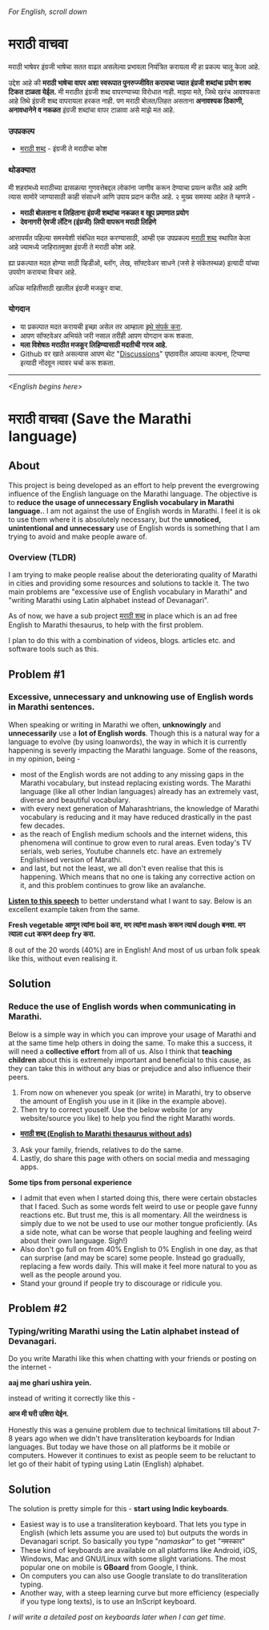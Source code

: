 *For English, scroll down*

# मराठी वाचवा

मराठी भाषेवर इंग्रजी भाषेचा सतत वाढत असलेल्या प्रभावला नियंत्रित करायला मी हा प्रकल्प चालू केला आहे.

उद्देश आहे की **मराठी भाषेचा वापर अशा स्वरूपात पुनरुज्जीवित करायचा ज्यात इंग्रजी शब्दांचा प्रयोग शक्य टिकत टाळता येईल.** मी मराठीत इंग्रजी शब्द वापरण्याच्या विरोधात नाही. माझ्या मते, जिथे खरंच आवश्यकता आहे तिथे इंग्रजी शब्द वापरायला हरकत नाही. पण मराठी बोलत/लिहत  असताना  **अनावश्यक ठिकाणी, अनावधानेने  व नकळत** इंग्रजी शब्दांचा वापर टाळावा असे माझे मत आहे.

### उपप्रकल्प

- [मराठी शब्द](https://mukta-strot.github.io/marathi-shabd/) - इंग्रजी ते मराठीचा कोश

### थोडक्यात

मी शहरांमध्ये मराठीच्या ढासळत्या गुणवत्तेबद्दल लोकांना जाणीव करून देण्याचा प्रयत्न करीत आहे आणि त्यास सामोरे जाण्यासाठी काही संसाधने आणि उपाय प्रदान करीत आहे.
२ मुख्य समस्या आहेत ते म्हणजे - 

- **मराठी बोलताना व लिहिताना इंग्रजी शब्दांचा नकळत व खूप प्रमाणात प्रयोग**
- **देवनागरी ऐवजी लॅटिन (इंग्रजी) लिपी वापरून मराठी लिहिणे**

आत्तापर्यंत पहिल्या समस्येशी संबंधित मदत करण्यासाठी, आम्ही एक उपप्रकल्प [मराठी शब्द](https://mukta-strot.github.io/marathi-shabd/) स्थापित केला आहे ज्यामध्ये जाहिरातमुक्त इंग्रजी ते मराठी कोश आहे.

ह्या प्रकल्पात मदत होण्या साठी व्हिडीओ, ब्लॉग, लेख, सॉफ्टवेअर साधने (जसे हे संकेतस्थळ) इत्यादी यांच्या उपयोग करायचा विचार आहे. 

अधिक माहितीसाठी खालील इंग्रजी मजकूर वाचा.

### योगदान

- या प्रकल्पात मदत करायची इच्छा असेल तर आम्हाला [इथे संपर्क करा](https://mukta-strot.github.io/#contact). 
- आपण सॉफ्टवेअर अभियंते जरी नसाल तरीही आपण योगदान करू शकता.
- **मला विशेषतः मराठीत मजकूर लिहिण्यासाठी मदतीची गरज आहे.**
- Github वर खाते असल्यास आपण थेट "[Discussions](https://github.com/mukta-strot/marathi-vachva/discussions)" पृष्ठावरील आपल्या कल्पना, टिप्पण्या इत्यादी नोंदवून त्यावर चर्चा करू शकता.

---

*\<English begins here\>*

# मराठी वाचवा (Save the Marathi language)

## About

This project is being developed as an effort to help prevent the evergrowing
influence of the English language on the Marathi language.
The objective is to **reduce the usage of unnecessary English vocabulary in Marathi language.**. I am not against the use of English words in Marathi. I feel it is ok to use them where it is absolutely necessary, but the **unnoticed, unintentional and unnecessary** use of English words is something that I am trying to avoid and make people aware of.

### Overview (TLDR)

I am trying to make people realise about the deteriorating quality of Marathi
in cities and providing some resources and solutions to tackle it. The two main
problems are "excessive use of English vocabulary in Marathi" and "writing Marathi using
Latin alphabet instead of Devanagari".

As of now, we have a sub project [मराठी शब्द](https://mukta-strot.github.io/marathi-shabd/)
in place which is an ad free English to Marathi thesaurus, to help with the
first problem.

I plan to do this with a combination of videos, blogs. articles etc. and software tools
such as this.

## Problem #1

### Excessive, unnecessary and unknowing use of English words in Marathi sentences.

When speaking or writing in Marathi we often, **unknowingly** and
**unnecessarily** use a **lot of English words**.
Though this is a natural way for a language to evolve (by using loanwords), the 
way in which it is currently happening is severly impacting the Marathi language.
Some of the reasons, in my opinion, being -

- most of the English words are not adding to any missing gaps in the Marathi 
vocabulary, but instead replacing existing words. 
The Marathi language (like all other Indian languages) already has an extremely
vast, diverse and beautiful vocabulary.
- with every next generation of Maharashtrians, the knowledge of Marathi
  vocabulary is reducing and it may have reduced drastically in the past few decades.
- as the reach of English medium schools and the internet widens, this phenomena
  will continue to grow even to rural areas. Even today's TV serials, web
series, Youtube channels etc. have an extremely Englishised version of Marathi.
- and last, but not the least, we all don't even realise that this is happening.
  Which means that no one is taking any corrective action on it, and this
problem continues to grow like an avalanche.

[**Listen to this speech**](https://youtu.be/Jg7UUU8R_Dc) to better understand what I want to say.
Below is an excellent example taken from the same.

**Fresh vegetable आणून त्यांना boil करा, मग त्यांना mash करून त्याचं dough बनवा. मग त्याला cut करून deep fry करा.**

8 out of the 20 words (40%) are in English! And most of us urban folk speak like
this, without even realising it.

## Solution

### Reduce the use of English words when communicating in Marathi.

Below is a simple way in which you can improve your usage of Marathi and at the
same time help others in doing the same. To make this a success, it will need a
**collective effort** from all of us. Also I think that **teaching children** about
this is extremely important and beneficial to this cause, as they can take
this in without any bias or prejudice and also influence their peers.


1. From now on whenever you speak (or write) in Marathi, try to observe the amount of English
you use in it (like in the example above).
2. Then try to correct youself. Use the below website (or any website/source you like) to help
   you find the right Marathi words.
  - [**मराठी शब्द (English to Marathi thesaurus without ads)**](https://mukta-strot.github.io/marathi-shabd/)
3. Ask your family, friends, relatives to do the same.
4. Lastly, do share this page with others on social media and messaging apps.

**Some tips from personal experience**

- I admit that even when I started doing this, there were certain obstacles
that I faced. Such as some words felt weird to use or people gave funny reactions etc.
But trust me, this is all momentary. All the weirdness is simply due to we not
be used to use our mother tongue proficiently. (As a side note, what can be worse
that people laughing and feeling weird about their own language. Sigh!)
- Also don't go full on from 40% English to 0% English in one day, as that can
surprise (and may be scare) some people. Instead go gradually, replacing a few 
words daily. This will make it feel more natural to you as well as the people around you.
- Stand your ground if people try to discourage or ridicule you.


## Problem #2

### Typing/writing Marathi using the Latin alphabet instead of Devanagari. 

Do you write Marathi like this when chatting with your friends or posting
on the internet -

**aaj me ghari ushira yein.**

instead of writing it correctly like this -

**आज मी घरी उशिरा येईन.**

Honestly this was a genuine problem due to technical limitations 
till about 7-8 years ago when we didn't have transliteration keyboards for
Indian languages. But today we have those on all platforms be it mobile 
or computers. However it continues to exist as people seem to be
reluctant to let go of their habit of typing using Latin (English) alphabet.

## Solution

The solution is pretty simple for this - **start using Indic keyboards**.

- Easiest way is to use a transliteration keyboard. That lets you type in
  English (which lets assume you are used to) but outputs the words in
Devanagari script. So basically you type "*namaskar*" to get "नमस्कार"
- These kind of keyboards are available on all platforms like Android, iOS,
  Windows, Mac and GNU/Linux with some slight variations. The most popular one
  on mobile is **GBoard** from Google, I think.
- On computers you can also use Google translate to do transliteration typing.
- Another way, with a steep learning curve but more efficiency (especially if you
  type long texts), is to use an InScript keyboard.

*I will write a detailed post on keyboards later when I can get time.*
